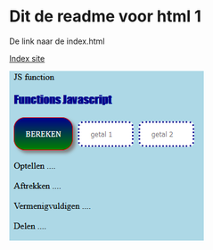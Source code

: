 # Dit de readme voor html 1

De link naar de index.html 

[Index site](https://github.com/florisATA/html-1/blob/main/index.html)

![Screenshot](screenshot.png)
